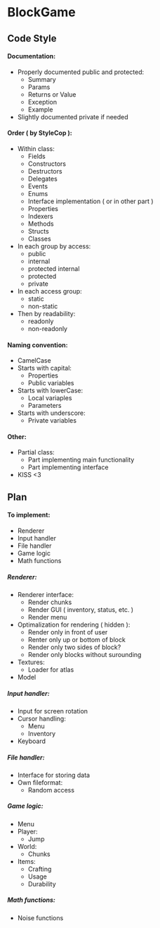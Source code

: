 # BlockGame


## Code Style

#### Documentation:
  * Properly documented public and protected:
    - Summary
    - Params
    - Returns or Value
    - Exception
    - Example
  * Slightly documented private if needed

#### Order ( by StyleCop ):
  * Within class:
    - Fields
    - Constructors
    - Destructors
    - Delegates
    - Events
    - Enums
    - Interface implementation ( or in other part )
    - Properties
    - Indexers
    - Methods
    - Structs
    - Classes
  * In each group by access:
    - public
    - internal
    - protected internal
    - protected
    - private
  * In each access group:
    - static
    - non-static
  * Then by readability:
    - readonly
    - non-readonly

#### Naming convention:
  * CamelCase
  * Starts with capital:
    - Properties
    - Public variables
  * Starts with lowerCase:
    - Local variaples
    - Parameters
  * Starts with underscore:
    - Private variables

#### Other:
  * Partial class:
    - Part implementing main functionality
    - Part implementing interface
  * KISS <3


## Plan

#### To implement:
  * Renderer
  * Input handler
  * File handler
  * Game logic
  * Math functions

##### Renderer:
  * Renderer interface:
    - Render chunks
    - Render GUI ( inventory, status, etc. )
    - Render menu
  * Optimalization for rendering ( hidden ):
    - Render only in front of user
    - Renter only up or bottom of block
    - Render only two sides of block?
    - Render only blocks without surounding
  * Textures:
    - Loader for atlas
  * Model

##### Input handler:
  * Input for screen rotation
  * Cursor handling:
    - Menu
    - Inventory
  * Keyboard

##### File handler:
  * Interface for storing data
  * Own fileformat:
    - Random access

##### Game logic:
  * Menu
  * Player:
    - Jump
  * World:
    - Chunks
  * Items:
    - Crafting
    - Usage
    - Durability

##### Math functions:
  * Noise functions
